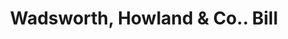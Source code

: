 ---
doi: 10.7916/D8B29689
date_other: '1880'
date_other_textual: 1880-1889
form: printed ephemera
genre:
- Invoices
name:
- Wadsworth, Howland & Co.
object_in_context_url: https://biggert.cul.columbia.edu/items/view/ave_biggert_00468
subject_hierarchical_geographic:
- Boston, Massachusetts, United States
subject_name:
- Wadsworth, Howland & Co.
title: Wadsworth, Howland & Co.. Bill
sort_title: Wadsworth, Howland & Co.. Bill
call_number: ave_biggert_00468
coordinates:
- 42.35805555555556,-71.06361111111111
pid: ave_biggert_00468
identifiers: ave_biggert_00468
thumbnail: https://derivativo-2.library.columbia.edu/iiif/2/ldpd:344076/full/!256,256/0/native.jpg
permalink: /biggert/ave_biggert_00468/
layout: iiif-image-page
---